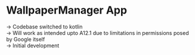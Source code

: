 # WallpaperManager App<br>
-> Codebase switched to kotlin<br>
-> Will work as intended upto A12.1 due to limitations in permissions posed by Google itself<br>
-> Initial development<br>
